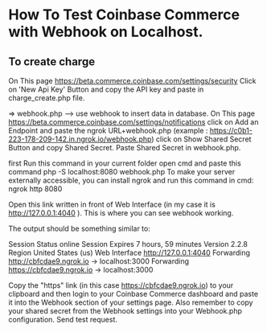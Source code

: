 # How To Test Coinbase Commerce with Webhook on Localhost.

## To create charge

On This page https://beta.commerce.coinbase.com/settings/security Click on 'New Api Key' Button and copy the API key and paste in charge_create.php file.

=> webhook.php  --> use webhook to insert data in database.
On This page https://beta.commerce.coinbase.com/settings/notifications click on Add an Endpoint and paste the ngrok URL+webhook.php (example : https://c0b1-223-178-209-142.in.ngrok.io/webhook.php)
click on Show Shared Secret Button and copy Shared Secret. Paste Shared Secret in webhook.php.


first Run this command in your current folder
open cmd and paste this command
php -S localhost:8080 webhook.php
To make your server externally accessible, you can install ngrok and run this command in cmd:
ngrok http 8080

Open this link written in front of Web Interface (in my case it is  http://127.0.0.1:4040 ). This is where you can see webhook working.

The output should be something similar to:

Session Status                online
Session Expires               7 hours, 59 minutes
Version                       2.2.8
Region                        United States (us)
Web Interface                 http://127.0.0.1:4040
Forwarding                    http://cbfcdae9.ngrok.io -> localhost:3000
Forwarding                    https://cbfcdae9.ngrok.io -> localhost:3000

Copy the "https" link (in this case https://cbfcdae9.ngrok.io) to your clipboard and then login to your Coinbase Commerce dashboard and paste it into the Webhook section of your settings page. Also remember to copy your shared secret from the Webhook settings into your Webhook.php configuration. Send test request.


